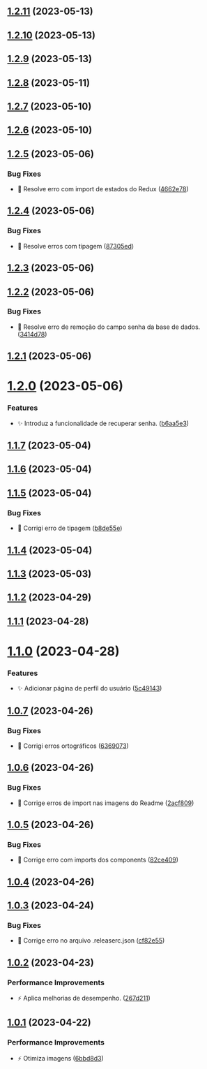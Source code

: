 ## [1.2.11](https://github.com/Thalles-HsA/Inventory-Frontend/compare/v1.2.10...v1.2.11) (2023-05-13)

## [1.2.10](https://github.com/Thalles-HsA/Inventory-Frontend/compare/v1.2.9...v1.2.10) (2023-05-13)

## [1.2.9](https://github.com/Thalles-HsA/Inventory-Frontend/compare/v1.2.8...v1.2.9) (2023-05-13)

## [1.2.8](https://github.com/Thalles-HsA/Inventory-Frontend/compare/v1.2.7...v1.2.8) (2023-05-11)

## [1.2.7](https://github.com/Thalles-HsA/Inventory-Frontend/compare/v1.2.6...v1.2.7) (2023-05-10)

## [1.2.6](https://github.com/Thalles-HsA/Inventory-Frontend/compare/v1.2.5...v1.2.6) (2023-05-10)

## [1.2.5](https://github.com/Thalles-HsA/Inventory-Frontend/compare/v1.2.4...v1.2.5) (2023-05-06)


### Bug Fixes

* :bug: Resolve erro com import de estados do Redux ([4662e78](https://github.com/Thalles-HsA/Inventory-Frontend/commit/4662e7857184381b326e578edd17eca54102a35c))

## [1.2.4](https://github.com/Thalles-HsA/Inventory-Frontend/compare/v1.2.3...v1.2.4) (2023-05-06)


### Bug Fixes

* :bug: Resolve erros com tipagem ([87305ed](https://github.com/Thalles-HsA/Inventory-Frontend/commit/87305edc20adfa8279e4d9ea29d837542828f9be))

## [1.2.3](https://github.com/Thalles-HsA/Inventory-Frontend/compare/v1.2.2...v1.2.3) (2023-05-06)

## [1.2.2](https://github.com/Thalles-HsA/Inventory-Frontend/compare/v1.2.1...v1.2.2) (2023-05-06)


### Bug Fixes

* :bug: Resolve erro de remoção do campo senha da base de dados. ([3414d78](https://github.com/Thalles-HsA/Inventory-Frontend/commit/3414d78be35f8f1572ce23a3f82a6982721d20ce))

## [1.2.1](https://github.com/Thalles-HsA/Inventory-Frontend/compare/v1.2.0...v1.2.1) (2023-05-06)

# [1.2.0](https://github.com/Thalles-HsA/Inventory-Frontend/compare/v1.1.7...v1.2.0) (2023-05-06)


### Features

* :sparkles: Introduz a funcionalidade de recuperar senha. ([b6aa5e3](https://github.com/Thalles-HsA/Inventory-Frontend/commit/b6aa5e36e9e2a2abdc84aae49c940de33bc06790))

## [1.1.7](https://github.com/Thalles-HsA/Inventory-Frontend/compare/v1.1.6...v1.1.7) (2023-05-04)

## [1.1.6](https://github.com/Thalles-HsA/Inventory-Frontend/compare/v1.1.5...v1.1.6) (2023-05-04)

## [1.1.5](https://github.com/Thalles-HsA/Inventory-Frontend/compare/v1.1.4...v1.1.5) (2023-05-04)


### Bug Fixes

* :bug: Corrigi erro de tipagem ([b8de55e](https://github.com/Thalles-HsA/Inventory-Frontend/commit/b8de55e4d2bb4cc7fa9a206a949353ddff25c266))

## [1.1.4](https://github.com/Thalles-HsA/Inventory-Frontend/compare/v1.1.3...v1.1.4) (2023-05-04)

## [1.1.3](https://github.com/Thalles-HsA/Inventory-Frontend/compare/v1.1.2...v1.1.3) (2023-05-03)

## [1.1.2](https://github.com/Thalles-HsA/Inventory-Frontend/compare/v1.1.1...v1.1.2) (2023-04-29)

## [1.1.1](https://github.com/Thalles-HsA/Inventory-Frontend/compare/v1.1.0...v1.1.1) (2023-04-28)

# [1.1.0](https://github.com/Thalles-HsA/Inventory-Frontend/compare/v1.0.7...v1.1.0) (2023-04-28)


### Features

* :sparkles: Adicionar página de perfil do usuário ([5c49143](https://github.com/Thalles-HsA/Inventory-Frontend/commit/5c49143552bb18c863046fc3de698feb9e52d69e))

## [1.0.7](https://github.com/Thalles-HsA/Inventory-Frontend/compare/v1.0.6...v1.0.7) (2023-04-26)


### Bug Fixes

* :lipstick: Corrigi erros ortográficos ([6369073](https://github.com/Thalles-HsA/Inventory-Frontend/commit/6369073cbd155f6e6a889932d7b126959ec93c63))

## [1.0.6](https://github.com/Thalles-HsA/Inventory-Frontend/compare/v1.0.5...v1.0.6) (2023-04-26)


### Bug Fixes

* :bug: Corrige erros de import nas imagens do Readme ([2acf809](https://github.com/Thalles-HsA/Inventory-Frontend/commit/2acf8097b870bc3713db19753077775aa62b4b2d))

## [1.0.5](https://github.com/Thalles-HsA/Inventory-Frontend/compare/v1.0.4...v1.0.5) (2023-04-26)


### Bug Fixes

* :bug: Corrige erro com imports dos components ([82ce409](https://github.com/Thalles-HsA/Inventory-Frontend/commit/82ce40930e6a7d39ce68b471ccac40446fe05e39))

## [1.0.4](https://github.com/Thalles-HsA/Inventory-Frontend/compare/v1.0.3...v1.0.4) (2023-04-26)

## [1.0.3](https://github.com/Thalles-HsA/Inventory-Frontend/compare/v1.0.2...v1.0.3) (2023-04-24)


### Bug Fixes

* :bug: Corrige erro no arquivo .releaserc.json ([cf82e55](https://github.com/Thalles-HsA/Inventory-Frontend/commit/cf82e55e6a9bc0b35b3be881b684ae1514ac0fcb))

## [1.0.2](https://github.com/Thalles-HsA/Inventory-Frontend/compare/v1.0.1...v1.0.2) (2023-04-23)


### Performance Improvements

* :zap: Aplica melhorias de desempenho. ([267d211](https://github.com/Thalles-HsA/Inventory-Frontend/commit/267d211d4e0f7c56e2442f4ee505d68386d73eb1))

## [1.0.1](https://github.com/Thalles-HsA/Inventory-Frontend/compare/v1.0.0...v1.0.1) (2023-04-22)


### Performance Improvements

* :zap: Otimiza imagens ([6bbd8d3](https://github.com/Thalles-HsA/Inventory-Frontend/commit/6bbd8d33a2add44fb7fd70d289f4a729fb15030f))
